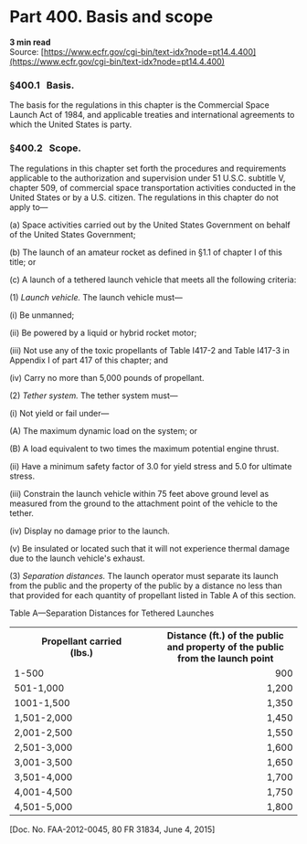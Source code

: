 # Part 400. Basis and scope
**3 min read**  
Source: [https://www.ecfr.gov/cgi-bin/text-idx?node=pt14.4.400](https://www.ecfr.gov/cgi-bin/text-idx?node=pt14.4.400)

<div>

### §400.1   Basis.

The basis for the regulations in this chapter is the Commercial Space Launch Act of 1984, and applicable treaties and international agreements to which the United States is party.

### §400.2   Scope.

The regulations in this chapter set forth the procedures and requirements applicable to the authorization and supervision under 51 U.S.C. subtitle V, chapter 509, of commercial space transportation activities conducted in the United States or by a U.S. citizen. The regulations in this chapter do not apply to—

\(a\) Space activities carried out by the United States Government on behalf of the United States Government;

\(b\) The launch of an amateur rocket as defined in §1.1 of chapter I of this title; or

\(c\) A launch of a tethered launch vehicle that meets all the following criteria:

\(1\) *Launch vehicle.* The launch vehicle must—

\(i\) Be unmanned;

\(ii\) Be powered by a liquid or hybrid rocket motor;

\(iii\) Not use any of the toxic propellants of Table I417-2 and Table I417-3 in Appendix I of part 417 of this chapter; and

\(iv\) Carry no more than 5,000 pounds of propellant.

\(2\) *Tether system.* The tether system must—

\(i\) Not yield or fail under—

\(A\) The maximum dynamic load on the system; or

\(B\) A load equivalent to two times the maximum potential engine thrust.

\(ii\) Have a minimum safety factor of 3.0 for yield stress and 5.0 for ultimate stress.

\(iii\) Constrain the launch vehicle within 75 feet above ground level as measured from the ground to the attachment point of the vehicle to the tether.

\(iv\) Display no damage prior to the launch.

\(v\) Be insulated or located such that it will not experience thermal damage due to the launch vehicle's exhaust.

\(3\) *Separation distances.* The launch operator must separate its launch from the public and the property of the public by a distance no less than that provided for each quantity of propellant listed in Table A of this section.

<div>

<div>

Table A—Separation Distances for Tethered Launches

</div>

<div>

<table data-border="1" data-cellpadding="1" data-cellspacing="1" data-frame="void" width="100%"><colgroup><col style="width: 50%" /><col style="width: 50%" /></colgroup><tbody><tr class="header"><th scope="col">Propellant carried<br />
(lbs.)</th><th scope="col">Distance (ft.) of the public and property of the public from the launch point</th></tr><tr class="odd"><td style="text-align: left;" scope="row">1-500</td><td style="text-align: right;">900</td></tr><tr class="even"><td style="text-align: left;" scope="row">501-1,000</td><td style="text-align: right;">1,200</td></tr><tr class="odd"><td style="text-align: left;" scope="row">1001-1,500</td><td style="text-align: right;">1,350</td></tr><tr class="even"><td style="text-align: left;" scope="row">1,501-2,000</td><td style="text-align: right;">1,450</td></tr><tr class="odd"><td style="text-align: left;" scope="row">2,001-2,500</td><td style="text-align: right;">1,550</td></tr><tr class="even"><td style="text-align: left;" scope="row">2,501-3,000</td><td style="text-align: right;">1,600</td></tr><tr class="odd"><td style="text-align: left;" scope="row">3,001-3,500</td><td style="text-align: right;">1,650</td></tr><tr class="even"><td style="text-align: left;" scope="row">3,501-4,000</td><td style="text-align: right;">1,700</td></tr><tr class="odd"><td style="text-align: left;" scope="row">4,001-4,500</td><td style="text-align: right;">1,750</td></tr><tr class="even"><td style="text-align: left;" scope="row">4,501-5,000</td><td style="text-align: right;">1,800</td></tr></tbody></table>

</div>

</div>

\[Doc. No. FAA-2012-0045, 80 FR 31834, June 4, 2015\]

</div>